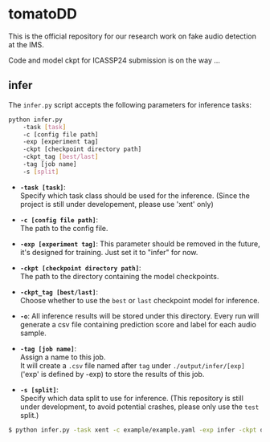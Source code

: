 # tomatoDD

This is the official repository for our research work on fake audio detection at the IMS.

Code and model ckpt for ICASSP24 submission is on the way ...

## infer

The `infer.py` script accepts the following parameters for inference tasks:

```bash
python infer.py     
    -task [task]     
    -c [config file path]     
    -exp [experiment tag]     
    -ckpt [checkpoint directory path]     
    -ckpt_tag [best/last]     
    -tag [job name]     
    -s [split]
```


- **`-task [task]`**:  
  Specify which task class should be used for the inference. (Since the project is still under developement, please use 'xent' only)

- **`-c [config file path]`**:  
  The path to the config file.

- **`-exp [experiment tag]`**:
  This parameter should be removed in the future, it's designed for training. Just set it to "infer" for now.

- **`-ckpt [checkpoint directory path]`**:  
  The path to the directory containing the model checkpoints.

- **`-ckpt_tag [best/last]`**:  
  Choose whether to use the `best` or `last` checkpoint model for inference.

- **`-o`**:
  All inference results will be stored under this directory. Every run will generate a csv file containing prediction score and label for each audio sample.

- **`-tag [job name]`**:  
  Assign a name to this job.  
  It will create a `.csv` file named after `tag` under `./output/infer/[exp]` ('exp' is defined by -exp) to store the results of this job.

- **`-s [split]`**:  
  Specify which data split to use for inference.  (This repository is still under development, to avoid potential crashes, please only use the `test` split.)

```bash
$ python infer.py -task xent -c example/example.yaml -exp infer -ckpt output/ckpts/[dir] -ckpt_tag best -o output/infer/[dir] -tag [tag_name]  -s test
```
